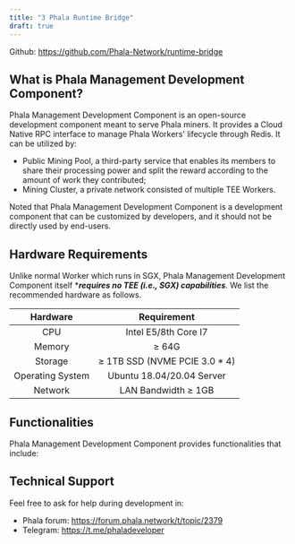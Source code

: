 ```yaml
---
title: "3 Phala Runtime Bridge"
draft: true
---
```



<script>
  MathJax = {
    tex: {
      inlineMath: [['$', '$'], ['\\(', '\\)']],
      displayMath: [['$$','$$'], ['\\[', '\\]']],
      processEscapes: true,
      processEnvironments: true
    },
    options: {
      skipHtmlTags: ['script', 'noscript', 'style', 'textarea', 'pre']
    }
  };
  window.addEventListener('load', (event) => {
      document.querySelectorAll("mjx-container").forEach(function(x){
        x.parentElement.classList += 'has-jax'})
    });
</script>
<script type="text/javascript" id="MathJax-script" async
  src="https://cdn.jsdelivr.net/npm/mathjax@3/es5/tex-mml-chtml.js"></script>

Github: https://github.com/Phala-Network/runtime-bridge

## What is Phala Management Development Component?

Phala Management Development Component is an open-source development component meant to serve Phala miners. It provides a Cloud Native RPC interface to manage Phala Workers' lifecycle through Redis. It can be utilized by:
- Public Mining Pool, a third-party service that enables its members to share their processing power and split the reward according to the amount of work they contributed;
- Mining Cluster, a private network consisted of multiple TEE Workers.

Noted that Phala Management Development Component is a development component that can be customized by developers, and it should not be directly used by end-users.


## Hardware Requirements

Unlike normal Worker which runs in SGX, Phala Management Development Component itself ****requires no TEE (i.e., SGX) capabilities***. We list the recommended hardware as follows.

| Hardware | Requirement |
| :---: | :---: |
| CPU | Intel E5/8th Core I7 |
| Memory | $\geq$ 64G |
| Storage | $\geq$ 1TB SSD (NVME PCIE 3.0 * 4) |
| Operating System | Ubuntu 18.04/20.04 Server |
| Network | LAN Bandwidth $\geq$ 1GB |


## Functionalities

Phala Management Development Component provides functionalities that include:
<!-- TODO.zhe: I think the Worker and Controller accounts have been abandoned -->

<!-- TODO.zhe: we'd better give this a license -->


## Technical Support

Feel free to ask for help during development in:
- Phala forum: https://forum.phala.network/t/topic/2379
- Telegram: https://t.me/phaladeveloper
